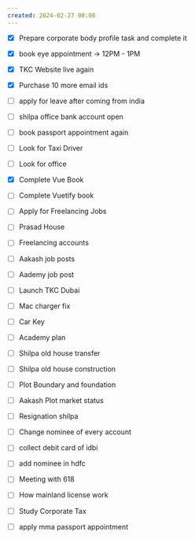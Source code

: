 ```yaml
---
created: 2024-02-27 00:08
---
```


- [x] Prepare corporate body profile task and complete it
- [x] book eye appointment -> 12PM - 1PM
- [x] TKC Website live again
- [x] Purchase 10 more email ids
- [ ] apply for leave after coming from india

- [ ] shilpa office bank account open
- [ ] book passport appointment again
- [ ] Look for Taxi Driver
- [ ] Look for office
- [x] Complete Vue Book 
- [ ] Complete Vuetify book
- [ ] Apply for Freelancing Jobs
- [ ] Prasad House 
- [ ] Freelancing accounts
- [ ] Aakash job posts
- [ ] Aademy job post
- [ ] Launch TKC Dubai
- [ ] Mac charger fix
- [ ] Car Key 
- [ ] Academy plan 
- [ ] Shilpa old house transfer
- [ ] Shilpa old house construction
- [ ] Plot Boundary and foundation 
- [ ] Aakash Plot market status
- [ ] Resignation shilpa
- [ ] Change nominee of every account
- [ ] collect debit card of idbi
- [ ] add nominee in hdfc 
- [ ] Meeting with 618
- [ ] How mainland license work
- [ ] Study Corporate Tax
- [ ] apply mma passport appointment